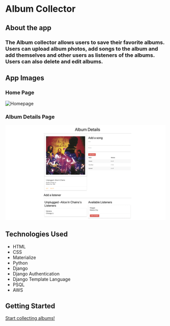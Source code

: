 # Album Collector

## About the app
### The Album collector allows users to save their favorite albums. Users can upload album photos, add songs to the album and add themselves and other users as listeners of the albums. Users can also delete and edit albums.

## App Images
### Home Page
![Homepage](/main_app/static/css/images/home.png)

### Album Details Page
![details](/main_app//static/css/images/detailspage.png)


## Technologies Used
* HTML
* CSS
* Materialize
* Python
* Django
* Django Authentication
* Django Template Language
* PSQL
* AWS

## Getting Started
[Start collecting albums!](https://albumcollection.herokuapp.com/albums/)

